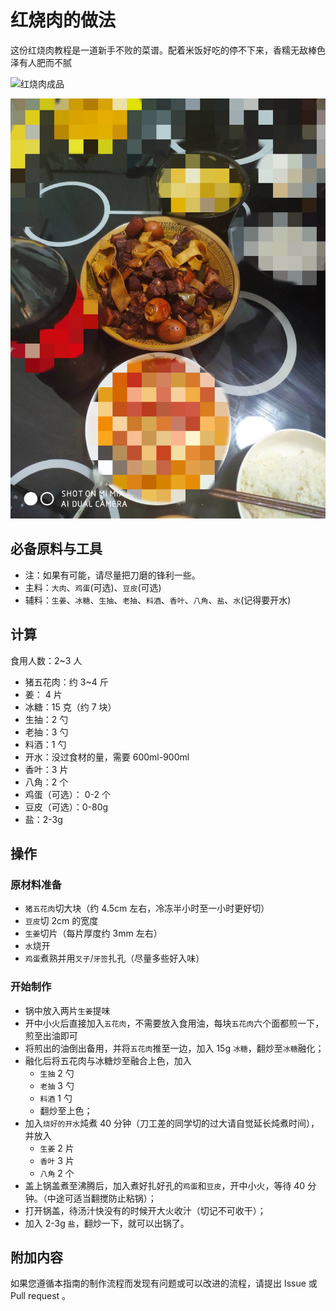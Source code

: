 # 红烧肉的做法

这份红烧肉教程是一道新手不败的菜谱。配着米饭好吃的停不下来，香糯无敌棒色泽有人肥而不腻

![红烧肉成品](./000.jpg)

![红烧肉成品](./001.jpg)

## 必备原料与工具

* 注：如果有可能，请尽量把刀磨的锋利一些。
* 主料：`大肉`、`鸡蛋`(可选)、`豆皮`(可选)
* 辅料：`生姜`、`冰糖`、`生抽`、`老抽`、`料酒`、`香叶`、`八角`、`盐`、`水`(记得要开水)

## 计算

食用人数：2~3 人

* 猪五花肉：约 3~4 斤
* 姜： 4 片
* 冰糖：15 克（约 7 块）
* 生抽：2 勺
* 老抽：3 勺
* 料酒：1 勺
* 开水：没过食材的量，需要 600ml-900ml
* 香叶：3 片
* 八角：2 个
* 鸡蛋（可选）： 0-2 个
* 豆皮（可选）：0-80g
* 盐：2-3g

## 操作

### 原材料准备

* `猪五花肉`切大块（约 4.5cm 左右，冷冻半小时至一小时更好切）
* `豆皮`切 2cm 的宽度
* `生姜`切片（每片厚度约 3mm 左右）
* `水`烧开
* `鸡蛋`煮熟并用`叉子`/`牙签`扎孔（尽量多些好入味）

### 开始制作

* 锅中放入两片`生姜`提味
* 开中小火后直接加入`五花肉`，不需要放入食用油，每块`五花肉`六个面都煎一下，煎至出油即可
* 将煎出的油倒出备用，并将`五花肉`推至一边，加入 15g `冰糖`，翻炒至`冰糖`融化；
* 融化后将五花肉与冰糖炒至融合上色，加入
  * `生抽` 2 勺
  * `老抽` 3 勺
  * `料酒` 1 勺
  * 翻炒至上色；
* 加入`烧好的开水`炖煮 40 分钟（刀工差的同学切的过大请自觉延长炖煮时间），并放入
  * `生姜` 2 片
  * `香叶` 3 片
  * `八角` 2 个
* 盖上锅盖煮至沸腾后，加入煮好扎好孔的`鸡蛋`和`豆皮`，开中小火，等待 40 分钟。（中途可适当翻搅防止粘锅）；
* 打开锅盖，待汤汁快没有的时候开大火收汁（切记不可收干）；
* 加入 2-3g `盐`，翻炒一下，就可以出锅了。

## 附加内容

如果您遵循本指南的制作流程而发现有问题或可以改进的流程，请提出 Issue 或 Pull request 。
